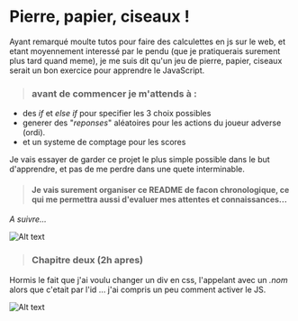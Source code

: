 # Pierre, papier, ciseaux !

Ayant remarqué moulte tutos pour faire des calculettes en js sur le web, et etant moyennement interessé par le pendu (que je pratiquerais surement plus tard quand meme), je me suis dit qu'un jeu de pierre, papier, ciseaux serait un bon exercice pour apprendre le JavaScript.

> ### avant de commencer je m'attends à :

- des _if_ et _else if_ pour specifier les 3 choix possibles
- generer des "_reponses_" aléatoires pour les actions du joueur adverse (ordi).
- et un systeme de comptage pour les scores

Je vais essayer de garder ce projet le plus simple possible dans le but d'apprendre, et pas de me perdre dans une quete interminable.

> #### Je vais surement organiser ce **README** de facon chronologique, ce qui me permettra aussi d'evaluer mes attentes et connaissances...

_A suivre..._

![Alt text](https://i.giphy.com/media/v1.Y2lkPTc5MGI3NjExajcza3QzYmdodnZ4eWdsMnh0bGIwcG54djFoYW93d2d1MWpreDdlNiZlcD12MV9pbnRlcm5hbF9naWZfYnlfaWQmY3Q9Zw/rqe1vL5jewNeqxusEC/giphy.gif)

> ### Chapitre deux (2h apres)

Hormis le fait que j'ai voulu changer un div en css, l'appelant avec un _.nom_ alors que c'etait par l'id ... j'ai compris un peu comment activer le JS.

![Alt text](https://i.giphy.com/media/v1.Y2lkPTc5MGI3NjExdnBudGhhdHRncWVtdGdrcTl4bGNqa2NoNDFzNTU1MjBxbmt4dXo3dyZlcD12MV9pbnRlcm5hbF9naWZfYnlfaWQmY3Q9Zw/MB6VMR44HbuqkQJLjq/giphy.gif)
